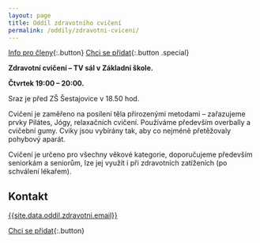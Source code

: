 ```yaml
---
layout: page
title: Oddíl zdravotního cvičení
permalink: /oddily/zdravotni-cviceni/
---
```


[Info pro členy](/{{site.data.oddil.zdravotni.kratke-url}}){:.button} [Chci se přidat](/clenstvi/){:.button .special}

**Zdravotní cvičení – TV sál v Základní škole.**

**Čtvrtek 19:00 – 20:00.**

Sraz je před ZŠ Šestajovice v 18.50 hod.

Cvičení je zaměřeno na posílení těla přirozenými metodami – zařazujeme prvky Pilátes, Jógy, relaxačních cvičení. Používáme především overbally a cvičební gumy. Cviky jsou vybírány tak, aby co nejméně přetěžovaly pohybový aparát.  

Cvičení je určeno pro všechny věkové kategorie, doporučujeme především seniorkám a seniorům, lze jej využít i při zdravotních zatíženích (po schválení lékařem).

## Kontakt

[{{site.data.oddil.zdravotni.email}}](mailto:{{site.data.oddil.zdravotni.email}})

[Chci se přidat](/clenstvi/){:.button}